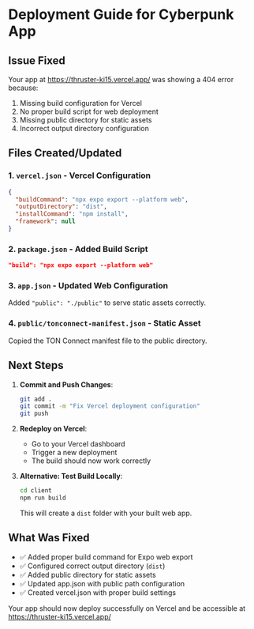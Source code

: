 # Deployment Guide for Cyberpunk App

## Issue Fixed
Your app at https://thruster-ki15.vercel.app/ was showing a 404 error because:
1. Missing build configuration for Vercel
2. No proper build script for web deployment
3. Missing public directory for static assets
4. Incorrect output directory configuration

## Files Created/Updated

### 1. `vercel.json` - Vercel Configuration
```json
{
  "buildCommand": "npx expo export --platform web",
  "outputDirectory": "dist",
  "installCommand": "npm install",
  "framework": null
}
```

### 2. `package.json` - Added Build Script
```json
"build": "npx expo export --platform web"
```

### 3. `app.json` - Updated Web Configuration
Added `"public": "./public"` to serve static assets correctly.

### 4. `public/tonconnect-manifest.json` - Static Asset
Copied the TON Connect manifest file to the public directory.

## Next Steps

1. **Commit and Push Changes**:
   ```bash
   git add .
   git commit -m "Fix Vercel deployment configuration"
   git push
   ```

2. **Redeploy on Vercel**:
   - Go to your Vercel dashboard
   - Trigger a new deployment
   - The build should now work correctly

3. **Alternative: Test Build Locally**:
   ```bash
   cd client
   npm run build
   ```
   This will create a `dist` folder with your built web app.

## What Was Fixed

- ✅ Added proper build command for Expo web export
- ✅ Configured correct output directory (`dist`)
- ✅ Added public directory for static assets
- ✅ Updated app.json with public path configuration
- ✅ Created vercel.json with proper build settings

Your app should now deploy successfully on Vercel and be accessible at https://thruster-ki15.vercel.app/
